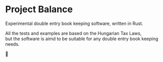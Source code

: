 # Project Balance

Experimental double entry book keeping software, written in Rust.

All the tests and examples are based on the Hungarian Tax Laws,  
but the software is aimd to be suitable for any double entry book keeping needs.

🦕
